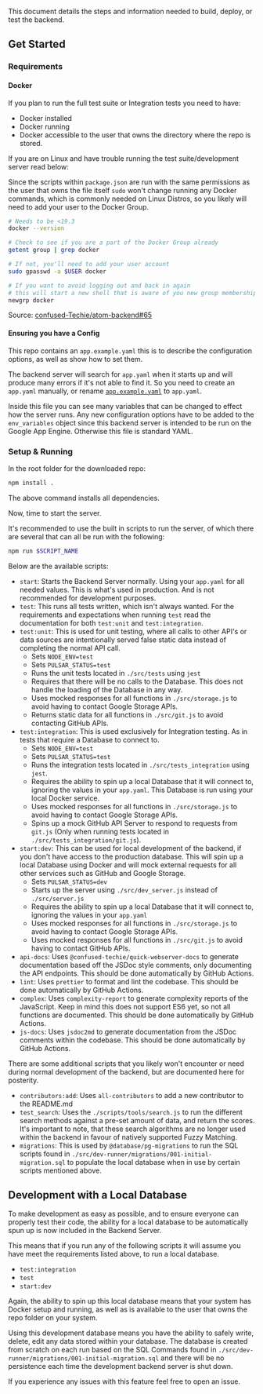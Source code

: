 
This document details the steps and information needed to build, deploy, or test the backend.

## Get Started

### Requirements

#### Docker

If you plan to run the full test suite or Integration tests you need to have:

* Docker installed
* Docker running
* Docker accessible to the user that owns the directory where the repo is stored.

If you are on Linux and have trouble running the test suite/development server read below:

Since the scripts within `package.json` are run with the same permissions as the user that owns the file itself `sudo` won't change running any Docker commands, which is commonly needed on Linux Distros, so you likely will need to add your user to the Docker Group.

```bash
# Needs to be <19.3
docker --version

# Check to see if you are a part of the Docker Group already
getent group | grep docker

# If not, you'll need to add your user account
sudo gpasswd -a $USER docker

# If you want to avoid logging out and back in again
# this will start a new shell that is aware of you new group membership
newgrp docker
```

Source: [confused-Techie/atom-backend#65](https://github.com/confused-Techie/atom-backend/issues/65)

#### Ensuring you have a Config

This repo contains an `app.example.yaml` this is to describe the configuration options, as well as show how to set them.

The backend server will search for `app.yaml` when it starts up and will produce many errors if it's not able to find it. So you need to create an `app.yaml` manually, or rename [`app.example.yaml`](../app.example.yaml) to `app.yaml`.

Inside this file you can see many variables that can be changed to effect how the server runs. Any new configuration options have to be added to the `env_variables` object since this backend server is intended to be run on the Google App Engine. Otherwise this file is standard YAML.

### Setup & Running

In the root folder for the downloaded repo:

```bash
npm install .
```

The above command installs all dependencies.

Now, time to start the server.

It's recommended to use the built in scripts to run the server, of which there are several that can all be run with the following:

```bash
npm run $SCRIPT_NAME
```

Below are the available scripts:

* `start`: Starts the Backend Server normally. Using your `app.yaml` for all needed values. This is what's used in production. And is not recommended for development purposes.
* `test`: This runs all tests written, which isn't always wanted. For the requirements and expectations when running `test` read the documentation for both `test:unit` and `test:integration`.
* `test:unit`: This is used for unit testing, where all calls to other API's or data sources are intentionally served false static data instead of completing the normal API call.
  - Sets `NODE_ENV=test`
  - Sets `PULSAR_STATUS=test`
  - Runs the unit tests located in `./src/tests` using `jest`
  - Requires that there will be no calls to the Database. This does not handle the loading of the Database in any way.
  - Uses mocked responses for all functions in `./src/storage.js` to avoid having to contact Google Storage APIs.
  - Returns static data for all functions in `./src/git.js` to avoid contacting GitHub APIs.
* `test:integration`: This is used exclusively for Integration testing. As in tests that require a Database to connect to.
  - Sets `NODE_ENV=test`
  - Sets `PULSAR_STATUS=test`
  - Runs the integration tests located in `./src/tests_integration` using `jest`.
  - Requires the ability to spin up a local Database that it will connect to, ignoring the values in your `app.yaml`. This Database is run using your local Docker service.
  - Uses mocked responses for all functions in `./src/storage.js` to avoid having to contact Google Storage APIs.
  - Spins up a mock GitHub API Server to respond to requests from `git.js` (Only when running tests located in `./src/tests_integration/git.js`).
* `start:dev`: This can be used for local development of the backend, if you don't have access to the production database. This will spin up a local Database using Docker and will mock external requests for all other services such as GitHub and Google Storage.
  - Sets `PULSAR_STATUS=dev`
  - Starts up the server using `./src/dev_server.js` instead of `./src/server.js`
  - Requires the ability to spin up a local Database that it will connect to, ignoring the values in your `app.yaml`
  - Uses mocked responses for all functions in `./src/storage.js` to avoid having to contact Google Storage APIs.
  - Uses mocked responses for all functions in `./src/git.js` to avoid having to contact GitHub APIs.
* `api-docs`: Uses `@confused-techie/quick-webserver-docs` to generate documentation based off the JSDoc style comments, only documenting the API endpoints. This should be done automatically by GitHub Actions.
* `lint`: Uses `prettier` to format and lint the codebase. This should be done automatically by GitHub Actions.
* `complex`: Uses `complexity-report` to generate complexity reports of the JavaScript. Keep in mind this does not support ES6 yet, so not all functions are documented. This should be done automatically by GitHub Actions.
* `js-docs`: Uses `jsdoc2md` to generate documentation from the JSDoc comments within the codebase. This should be done automatically by GitHub Actions.

There are some additional scripts that you likely won't encounter or need during normal development of the backend, but are documented here for posterity.

* `contributors:add`: Uses `all-contributors` to add a new contributor to the README.md
* `test_search`: Uses the `./scripts/tools/search.js` to run the different search methods against a pre-set amount of data, and return the scores. It's important to note, that these search algorithms are no longer used within the backend in favour of natively supported Fuzzy Matching.
* `migrations`: This is used by `@database/pg-migrations` to run the SQL scripts found in `./src/dev-runner/migrations/001-initial-migration.sql` to populate the local database when in use by certain scripts mentioned above.

## Development with a Local Database

To make development as easy as possible, and to ensure everyone can properly test their code, the ability for a local database to be automatically spun up is now included in the Backend Server.

This means that if you run any of the following scripts it will assume you have meet the requirements listed above, to run a local database.

* `test:integration`
* `test`
* `start:dev`

Again, the ability to spin up this local database means that your system has Docker setup and running, as well as is available to the user that owns the repo folder on your system.

Using this development database means you have the ability to safely write, delete, edit any data stored within your database. The database is created from scratch on each run based on the SQL Commands found in `./src/dev-runner/migrations/001-initial-migration.sql` and there will be no persistence each time the development backend server is shut down.

If you experience any issues with this feature feel free to open an issue.
